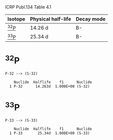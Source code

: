 ICRP Publ.134 Table 4.1

|Isotope                |Physical half-life |Decay mode|
|-----------------------|-------------------|----------|
|[<sup>32</sup>P](#32P) |14.26 d            |B-
|[<sup>33</sup>P](#33P) |25.34 d            |B-

# <sup>32</sup>P

```
P-32 --> (S-32)
```

```
    Nuclide  Halflife    f1      Nuclide
  1 P-32      14.263d  1.000E+00 (S-32)
```

# <sup>33</sup>P

```
P-33 --> (S-33)
```

```
    Nuclide  Halflife    f1      Nuclide
  1 P-33       25.34d  1.000E+00 (S-33)
```
